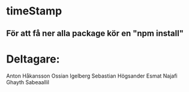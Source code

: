 # timeStamp

## För att få ner alla package kör en "npm install"

# Deltagare:
Anton Håkansson
Ossian Igelberg
Sebastian Högsander
Esmat Najafi
Ghayth Sabeaallil
